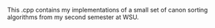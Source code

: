 This .cpp contains my implementations of a small set of canon sorting algorithms from my second semester at WSU.
